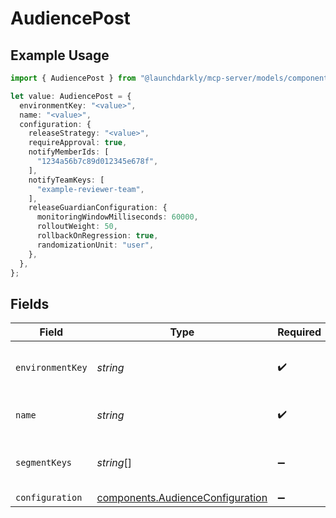# AudiencePost

## Example Usage

```typescript
import { AudiencePost } from "@launchdarkly/mcp-server/models/components";

let value: AudiencePost = {
  environmentKey: "<value>",
  name: "<value>",
  configuration: {
    releaseStrategy: "<value>",
    requireApproval: true,
    notifyMemberIds: [
      "1234a56b7c89d012345e678f",
    ],
    notifyTeamKeys: [
      "example-reviewer-team",
    ],
    releaseGuardianConfiguration: {
      monitoringWindowMilliseconds: 60000,
      rolloutWeight: 50,
      rollbackOnRegression: true,
      randomizationUnit: "user",
    },
  },
};
```

## Fields

| Field                                                                                | Type                                                                                 | Required                                                                             | Description                                                                          |
| ------------------------------------------------------------------------------------ | ------------------------------------------------------------------------------------ | ------------------------------------------------------------------------------------ | ------------------------------------------------------------------------------------ |
| `environmentKey`                                                                     | *string*                                                                             | :heavy_check_mark:                                                                   | A project-unique key for the environment.                                            |
| `name`                                                                               | *string*                                                                             | :heavy_check_mark:                                                                   | The audience name                                                                    |
| `segmentKeys`                                                                        | *string*[]                                                                           | :heavy_minus_sign:                                                                   | Segments targeted by this audience.                                                  |
| `configuration`                                                                      | [components.AudienceConfiguration](../../models/components/audienceconfiguration.md) | :heavy_minus_sign:                                                                   | N/A                                                                                  |